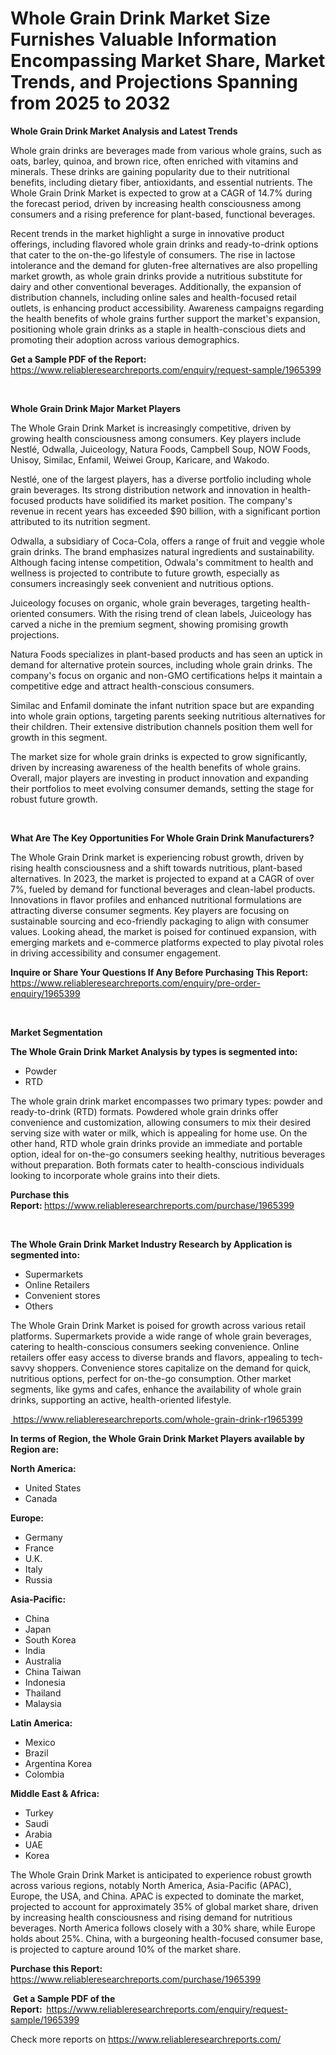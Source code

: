 <p><h1>Whole Grain Drink Market Size Furnishes Valuable Information Encompassing Market Share, Market Trends, and Projections Spanning from 2025 to 2032</h1></p><p><strong>Whole Grain Drink Market Analysis and Latest Trends</strong></p>
<p><p>Whole grain drinks are beverages made from various whole grains, such as oats, barley, quinoa, and brown rice, often enriched with vitamins and minerals. These drinks are gaining popularity due to their nutritional benefits, including dietary fiber, antioxidants, and essential nutrients. The Whole Grain Drink Market is expected to grow at a CAGR of 14.7% during the forecast period, driven by increasing health consciousness among consumers and a rising preference for plant-based, functional beverages.</p><p>Recent trends in the market highlight a surge in innovative product offerings, including flavored whole grain drinks and ready-to-drink options that cater to the on-the-go lifestyle of consumers. The rise in lactose intolerance and the demand for gluten-free alternatives are also propelling market growth, as whole grain drinks provide a nutritious substitute for dairy and other conventional beverages. Additionally, the expansion of distribution channels, including online sales and health-focused retail outlets, is enhancing product accessibility. Awareness campaigns regarding the health benefits of whole grains further support the market's expansion, positioning whole grain drinks as a staple in health-conscious diets and promoting their adoption across various demographics.</p></p>
<p><strong>Get a Sample PDF of the Report:&nbsp;</strong> <a href="https://www.reliableresearchreports.com/enquiry/request-sample/1965399?utm_campaign=2146&utm_medium=2&utm_source=Github&utm_content=ia&utm_term=09022025&utm_id=whole-grain-drink">https://www.reliableresearchreports.com/enquiry/request-sample/1965399</a></p>
<p>&nbsp;</p>
<p><strong>Whole Grain Drink Major Market Players</strong></p>
<p><p>The Whole Grain Drink Market is increasingly competitive, driven by growing health consciousness among consumers. Key players include Nestlé, Odwalla, Juiceology, Natura Foods, Campbell Soup, NOW Foods, Unisoy, Similac, Enfamil, Weiwei Group, Karicare, and Wakodo.</p><p>Nestlé, one of the largest players, has a diverse portfolio including whole grain beverages. Its strong distribution network and innovation in health-focused products have solidified its market position. The company's revenue in recent years has exceeded $90 billion, with a significant portion attributed to its nutrition segment.</p><p>Odwalla, a subsidiary of Coca-Cola, offers a range of fruit and veggie whole grain drinks. The brand emphasizes natural ingredients and sustainability. Although facing intense competition, Odwala's commitment to health and wellness is projected to contribute to future growth, especially as consumers increasingly seek convenient and nutritious options.</p><p>Juiceology focuses on organic, whole grain beverages, targeting health-oriented consumers. With the rising trend of clean labels, Juiceology has carved a niche in the premium segment, showing promising growth projections.</p><p>Natura Foods specializes in plant-based products and has seen an uptick in demand for alternative protein sources, including whole grain drinks. The company's focus on organic and non-GMO certifications helps it maintain a competitive edge and attract health-conscious consumers.</p><p>Similac and Enfamil dominate the infant nutrition space but are expanding into whole grain options, targeting parents seeking nutritious alternatives for their children. Their extensive distribution channels position them well for growth in this segment.</p><p>The market size for whole grain drinks is expected to grow significantly, driven by increasing awareness of the health benefits of whole grains. Overall, major players are investing in product innovation and expanding their portfolios to meet evolving consumer demands, setting the stage for robust future growth.</p></p>
<p>&nbsp;</p>
<p><strong>What Are The Key Opportunities For Whole Grain Drink Manufacturers?</strong></p>
<p><p>The Whole Grain Drink market is experiencing robust growth, driven by rising health consciousness and a shift towards nutritious, plant-based alternatives. In 2023, the market is projected to expand at a CAGR of over 7%, fueled by demand for functional beverages and clean-label products. Innovations in flavor profiles and enhanced nutritional formulations are attracting diverse consumer segments. Key players are focusing on sustainable sourcing and eco-friendly packaging to align with consumer values. Looking ahead, the market is poised for continued expansion, with emerging markets and e-commerce platforms expected to play pivotal roles in driving accessibility and consumer engagement.</p></p>
<p><strong>Inquire or Share Your Questions If Any Before Purchasing This Report:</strong> <a href="https://www.reliableresearchreports.com/enquiry/pre-order-enquiry/1965399?utm_campaign=2146&utm_medium=2&utm_source=Github&utm_content=ia&utm_term=09022025&utm_id=whole-grain-drink">https://www.reliableresearchreports.com/enquiry/pre-order-enquiry/1965399</a></p>
<p>&nbsp;</p>
<p><strong>Market Segmentation</strong></p>
<p><strong>The Whole Grain Drink Market Analysis by types is segmented into:</strong></p>
<p><ul><li>Powder</li><li>RTD</li></ul></p>
<p><p>The whole grain drink market encompasses two primary types: powder and ready-to-drink (RTD) formats. Powdered whole grain drinks offer convenience and customization, allowing consumers to mix their desired serving size with water or milk, which is appealing for home use. On the other hand, RTD whole grain drinks provide an immediate and portable option, ideal for on-the-go consumers seeking healthy, nutritious beverages without preparation. Both formats cater to health-conscious individuals looking to incorporate whole grains into their diets.</p></p>
<p><strong>Purchase this Report:&nbsp;</strong><a href="https://www.reliableresearchreports.com/purchase/1965399?utm_campaign=2146&utm_medium=2&utm_source=Github&utm_content=ia&utm_term=09022025&utm_id=whole-grain-drink">https://www.reliableresearchreports.com/purchase/1965399</a></p>
<p>&nbsp;</p>
<p><strong>The Whole Grain Drink Market Industry Research by Application is segmented into:</strong></p>
<p><ul><li>Supermarkets</li><li>Online Retailers</li><li>Convenient stores</li><li>Others</li></ul></p>
<p><p>The Whole Grain Drink Market is poised for growth across various retail platforms. Supermarkets provide a wide range of whole grain beverages, catering to health-conscious consumers seeking convenience. Online retailers offer easy access to diverse brands and flavors, appealing to tech-savvy shoppers. Convenience stores capitalize on the demand for quick, nutritious options, perfect for on-the-go consumption. Other market segments, like gyms and cafes, enhance the availability of whole grain drinks, supporting an active, health-oriented lifestyle.</p></p>
<p><a href="https://www.reliableresearchreports.com/whole-grain-drink-r1965399?utm_campaign=2146&utm_medium=2&utm_source=Github&utm_content=ia&utm_term=09022025&utm_id=whole-grain-drink">&nbsp;https://www.reliableresearchreports.com/whole-grain-drink-r1965399</a></p>
<p><strong>In terms of Region, the Whole Grain Drink Market Players available by Region are:</strong></p>
<p>
    <p> <strong> North America: </strong>
        <ul>
            <li>United States</li>
            <li>Canada</li>
        </ul>
        </p> 
    <p> <strong> Europe: </strong>
        <ul>
            <li>Germany</li>
            <li>France</li>
            <li>U.K.</li>
            <li>Italy</li>
            <li>Russia</li>
        </ul>
        </p> 
    <p> <strong> Asia-Pacific: </strong>
        <ul>
            <li>China</li>
            <li>Japan</li>
            <li>South Korea</li>
            <li>India</li>
            <li>Australia</li>
            <li>China Taiwan</li>
            <li>Indonesia</li>
            <li>Thailand</li>
            <li>Malaysia</li>
        </ul>
        </p> 
    <p> <strong> Latin America: </strong>
        <ul>
            <li>Mexico</li>
            <li>Brazil</li>
            <li>Argentina Korea</li>
            <li>Colombia</li>
        </ul>
        </p> 
    <p> <strong> Middle East & Africa: </strong>
        <ul>
            <li>Turkey</li>
            <li>Saudi</li>
            <li>Arabia</li>
            <li>UAE</li>
            <li>Korea</li>
        </ul>
    </p>
    </p>
<p><p>The Whole Grain Drink Market is anticipated to experience robust growth across various regions, notably North America, Asia-Pacific (APAC), Europe, the USA, and China. APAC is expected to dominate the market, projected to account for approximately 35% of global market share, driven by increasing health consciousness and rising demand for nutritious beverages. North America follows closely with a 30% share, while Europe holds about 25%. China, with a burgeoning health-focused consumer base, is projected to capture around 10% of the market share.</p></p>
<p><strong>Purchase this Report: </strong><a href="https://www.reliableresearchreports.com/purchase/1965399?utm_campaign=2146&utm_medium=2&utm_source=Github&utm_content=ia&utm_term=09022025&utm_id=whole-grain-drink">https://www.reliableresearchreports.com/purchase/1965399</a></p>
<p>&nbsp;<strong>Get a Sample PDF of the Report:&nbsp;&nbsp;</strong><a href="https://www.reliableresearchreports.com/enquiry/request-sample/1965399?utm_campaign=2146&utm_medium=2&utm_source=Github&utm_content=ia&utm_term=09022025&utm_id=whole-grain-drink">https://www.reliableresearchreports.com/enquiry/request-sample/1965399</a></p>
<p><strong></strong></p>
<p>Check more reports on <a href="https://www.reliableresearchreports.com/?utm_campaign=2146&utm_medium=2&utm_source=Github&utm_content=ia&utm_term=09022025&utm_id=whole-grain-drink">https://www.reliableresearchreports.com/</a></p>